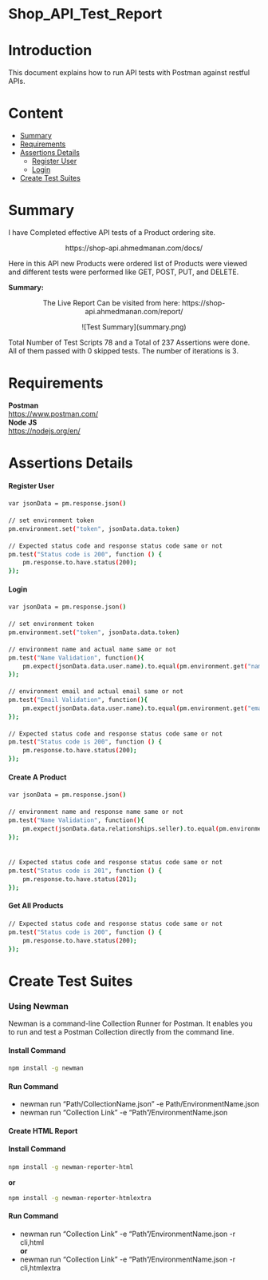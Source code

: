 # Shop_API_Test_Report
# Introduction
This document explains how to run API tests with Postman against restful APIs.    
# Content  
- [Summary](summary)      
- [Requirements](https://github.com/musthafiz/API-Testing#requirements)      
- [Assertions Details](assertions-details)   
  - [Register User](register-user)   
  - [Login](login)   
- [Create Test Suites](create-test-suites)      
      

# Summary    
I have Completed effective API tests of a Product ordering site.       
<p align="center">
https://shop-api.ahmedmanan.com/docs/   
</p>
 

Here in this API new Products were ordered list of Products were viewed and different tests were performed like GET, POST, PUT, and DELETE.

**Summary:** 
<p align="center">
  The Live Report Can be visited from here: https://shop-api.ahmedmanan.com/report/   
</p>
<p align="center">
     ![Test Summary](summary.png)
</p>
Total Number of Test Scripts 78 and a Total of 237 Assertions were done. All of them passed with 0 skipped tests. The number of iterations is 3.

# Requirements   
**Postman**   
https://www.postman.com/   
**Node JS**   
https://nodejs.org/en/    

# Assertions Details    
#### Register User         
```bash
var jsonData = pm.response.json()

// set environment token
pm.environment.set("token", jsonData.data.token)

// Expected status code and response status code same or not
pm.test("Status code is 200", function () {
    pm.response.to.have.status(200);
});
```
#### Login    
```bash   
var jsonData = pm.response.json()

// set environment token
pm.environment.set("token", jsonData.data.token)

// environment name and actual name same or not
pm.test("Name Validation", function(){
    pm.expect(jsonData.data.user.name).to.equal(pm.environment.get("name"));
});

// environment email and actual email same or not
pm.test("Email Validation", function(){
    pm.expect(jsonData.data.user.name).to.equal(pm.environment.get("email"));
});

// Expected status code and response status code same or not
pm.test("Status code is 200", function () {
    pm.response.to.have.status(200);
});
```
#### Create A Product    
```bash   
var jsonData = pm.response.json()

// environment name and response name same or not
pm.test("Name Validation", function(){
    pm.expect(jsonData.data.relationships.seller).to.equal(pm.environment.get("name"));
});


// Expected status code and response status code same or not
pm.test("Status code is 201", function () {
    pm.response.to.have.status(201);
});
```
#### Get All Products    
```bash   
// Expected status code and response status code same or not
pm.test("Status code is 200", function () {
    pm.response.to.have.status(200);
});
```  

# Create Test Suites   

### Using Newman   


  Newman is a command-line Collection Runner for Postman. It enables you to run and test a Postman Collection directly from the command line.
#### Install Command    
```bash
npm install -g newman    
```
#### Run Command    
- newman run “Path/CollectionName.json” -e Path/EnvironmentName.json
- newman run “Collection Link” -e “Path”/EnvironmentName.json    

#### Create HTML Report  
 
#### Install Command      
```bash
npm install -g newman-reporter-html
```
**or**   
```bash
npm install -g newman-reporter-htmlextra    
```
#### Run Command      
- newman run “Collection Link” -e “Path”/EnvironmentName.json -r cli,html    
**or**    
- newman run “Collection Link” -e “Path”/EnvironmentName.json -r cli,htmlextra    
